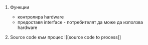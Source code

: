 1. Функции
	- контролира hardware
	- предоставя interface - потребителят да може да използва hardware

2. Source code към процес
![[source code to process]]
